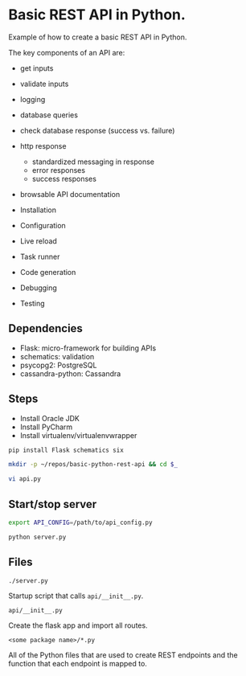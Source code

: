 # Basic REST API in Python.


Example of how to create a basic REST API in Python.

The key components of an API are:

- get inputs
- validate inputs
- logging
- database queries
- check database response (success vs. failure)
- http response
    - standardized messaging in response
    - error responses
    - success responses
- browsable API documentation


- Installation
- Configuration
- Live reload
- Task runner
- Code generation
- Debugging
- Testing

## Dependencies

- Flask: micro-framework for building APIs
- schematics: validation
- psycopg2: PostgreSQL
- cassandra-python: Cassandra


## Steps

- Install Oracle JDK
- Install PyCharm
- Install virtualenv/virtualenvwrapper

```bash
pip install Flask schematics six
```


```bash
mkdir -p ~/repos/basic-python-rest-api && cd $_
```

```bash
vi api.py
```

## Start/stop server

```bash
export API_CONFIG=/path/to/api_config.py

python server.py
```

## Files

`./server.py`

Startup script that calls `api/__init__.py`.

`api/__init__.py`

Create the flask app and import all routes.

`<some package name>/*.py`

All of the Python files that are used to create REST endpoints and the function
that each endpoint is mapped to.
